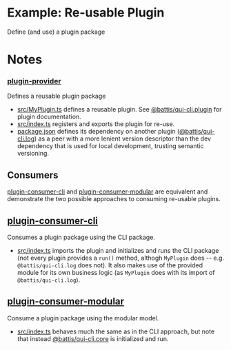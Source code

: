 # Example: Re-usable Plugin

Define (and use) a plugin package

# Notes

### [plugin-provider](./plugin-provider/)

Defines a reusable plugin package

- [src/MyPlugin.ts](./plugin-provider/src/MyPlugin.ts) defines a reusable plugin. See [@battis/qui-cli.plugin](../../packages/plugin/README.md#usage) for plugin documentation.
- [src/index.ts](./plugin-provider/src/index.ts) registers and exports the plugin for re-use.
- [package.json](./plugin-provider/package.json) defines its dependency on another plugin ([@battis/qui-cli.log](../../packages/log/)) as a peer with a more lenient version descriptor than the dev dependency that is used for local development, trusting semantic versioning.

## Consumers

[plugin-consumer-cli](./plugin-consumer-cli/) and [plugin-consumer-modular](./plugin-consumer-modular/) are equivalent and demonstrate the two possible approaches to consuming re-usable plugins.

## [plugin-consumer-cli](./plugin-consumer-cli/)

Consumes a plugin package using the CLI package.

- [src/index.ts](./plugin-consumer-cli/src/index.ts) imports the plugin and initializes and runs the CLI package (not every plugin provides a `run()` method, althogh `MyPlugin` does -- e.g. `@battis/qui-cli.log` does not). It also makes use of the provided module for its own business logic (as `MyPlugin` does with its import of `@battis/qui-cli.log`).

## [plugin-consumer-modular](./plugin-consumer-modular/)

Consume a plugin package using the modular model.

- [src/index.ts](./plugin-consumer-modular/src/index.ts) behaves much the same as in the CLI approach, but note that instead [@battis/qui-cli.core](../../packages/core/) is initialized and run.
